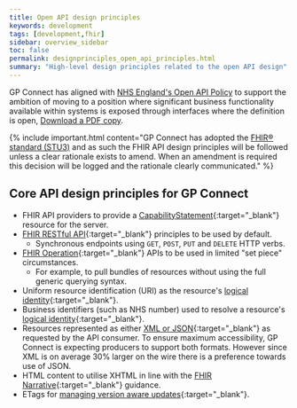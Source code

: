 ```yaml
---
title: Open API design principles
keywords: development
tags: [development,fhir]
sidebar: overview_sidebar
toc: false
permalink: designprinciples_open_api_principles.html
summary: "High-level design principles related to the open API design"
---
```


GP Connect has aligned with [NHS England's Open API Policy](https://www.england.nhs.uk/digitaltechnology/info-revolution/interoperability/open-api/) to support the ambition of moving to a position where significant business functionality available within systems is exposed through interfaces where the definition is open, [Download a PDF copy](https://www.england.nhs.uk/wp-content/uploads/2014/05/open-api-policy.pdf).

{% include important.html content="GP Connect has adopted the [FHIR&reg; standard (STU3)](https://www.hl7.org/fhir/STU3/) and as such the FHIR API design principles will be followed unless a clear rationale exists to amend. When an amendment is required this decision will be logged and the rationale clearly communicated." %}

## Core API design principles for GP Connect ##

- FHIR API providers to provide a [CapabilityStatement](https://www.hl7.org/fhir/STU3/capabilitystatement.html){:target="_blank"} resource for the server.
- [FHIR RESTful API](https://www.hl7.org/fhir/STU3/http.html){:target="_blank"} principles to be used by default.
  - Synchronous endpoints using `GET`, `POST`, `PUT` and `DELETE` HTTP verbs.
- [FHIR Operation](https://www.hl7.org/fhir/STU3/operations.html){:target="_blank"} APIs to be used in limited "set piece" circumstances.
  - For example, to pull bundles of resources without using the full generic querying syntax.
- Uniform resource identification (URI) as the resource's [logical identity](https://www.hl7.org/fhir/STU3/resource.html#id){:target="_blank"}.
- Business identifiers (such as NHS number) used to resolve a resource's [logical identity](https://www.hl7.org/fhir/STU3/resource.html#id){:target="_blank"}.
- Resources represented as either [XML or JSON](https://www.hl7.org/fhir/STU3/formats.html#wire){:target="_blank"} as requested by the API consumer.  To ensure maximum accessibility, GP Connect is expecting producers to support both formats.  However since XML is on average 30% larger on the wire there is a preference towards use of JSON. 
- HTML content to utilise XHTML in line with the [FHIR Narrative](https://www.hl7.org/fhir/STU3/narrative.html){:target="_blank"} guidance.
- ETags for [managing version aware updates](https://www.hl7.org/fhir/STU3/http.html#concurrency){:target="_blank"}.
